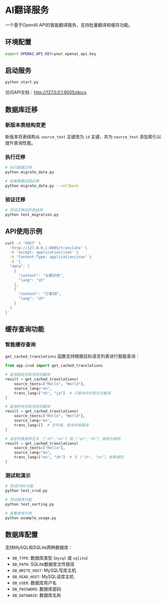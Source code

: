 # AI翻译服务

一个基于OpenAI API的智能翻译服务，支持批量翻译和缓存功能。

## 环境配置

```bash
export OPENAI_API_KEY=your_openai_api_key
```

## 启动服务

```bash
python start.py
```

访问API文档：http://127.0.0.1:8005/docs

## 数据库迁移

### 新版本表结构变更

新版本将表结构从 `source_text` 主键改为 `id` 主键，并为 `source_text` 添加索引以提升查询性能。

### 执行迁移

```bash
# 执行数据迁移
python migrate_data.py

# 如果需要回滚迁移
python migrate_data.py --rollback
```

### 验证迁移

```bash
# 测试迁移后的表结构
python test_migration.py
```

## API使用示例

```bash
curl -X 'POST' \
  'http://127.0.0.1:8005/translate' \
  -H 'accept: application/json' \
  -H 'Content-Type: application/json' \
  -d '{
  "data": [
    {
      "content": "尖椒炒肉",
      "lang": "zh"
    },
    {
      "content": "订单ID",
      "lang": "zh"
    }
  ]
}'
```

## 缓存查询功能

### 智能缓存查询

`get_cached_translations` 函数支持根据目标语言列表进行智能查询：

```python
from app.crud import get_cached_translations

# 查询指定目标语言的翻译
result = get_cached_translations(
    source_texts=["Hello", "World"],
    source_lang="en",
    trans_lang=["zh", "ja"]  # 只查询中文和日文翻译
)

# 查询所有目标语言的翻译
result = get_cached_translations(
    source_texts=["Hello", "World"],
    source_lang="en",
    trans_lang=[]  # 空列表，查询所有翻译
)

# 语言列表顺序无关：["zh","en"] 和 ["en","zh"] 被视为相同
result = get_cached_translations(
    source_texts=["Hello"],
    source_lang="en",
    trans_lang=["en", "zh"]  # 与 ["zh", "en"] 效果相同
)
```

### 测试和演示

```bash
# 测试CRUD功能
python test_crud.py

# 测试排序功能
python test_sorting.py

# 查看使用示例
python example_usage.py
```

## 数据库配置

支持MySQL和SQLite两种数据库：

- `DB_TYPE`: 数据库类型 (`mysql` 或 `sqlite`)
- `DB_PATH`: SQLite数据库文件路径
- `DB_WRITE_HOST`: MySQL写库主机
- `DB_READ_HOST`: MySQL读库主机
- `DB_USER`: 数据库用户名
- `DB_PASSWORD`: 数据库密码
- `DB_DATABASE`: 数据库名称